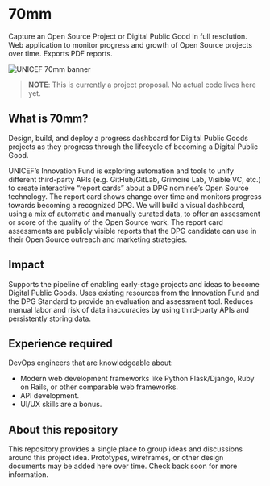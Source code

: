 70mm
====

Capture an Open Source Project or Digital Public Good in full resolution.
Web application to monitor progress and growth of Open Source projects over time.
Exports PDF reports.

![UNICEF 70mm banner](https://repository-images.githubusercontent.com/308155912/66eec680-194e-11eb-807b-a6e3caecd6e1)

> **NOTE**:
> This is currently a project proposal.
> No actual code lives here yet.


## What is 70mm?

Design, build, and deploy a progress dashboard for Digital Public Goods projects as they progress through the lifecycle of becoming a Digital Public Good.

UNICEF’s Innovation Fund is exploring automation and tools to unify different third-party APIs (e.g. GitHub/GitLab, Grimoire Lab, Visible VC, etc.) to create interactive “report cards” about a DPG nominee’s Open Source technology.
The report card shows change over time and monitors progress towards becoming a recognized DPG.
We will build a visual dashboard, using a mix of automatic and manually curated data, to offer an assessment or score of the quality of the Open Source work.
The report card assessments are publicly visible reports that the DPG candidate can use in their Open Source outreach and marketing strategies.


## Impact

Supports the pipeline of enabling early-stage projects and ideas to become Digital Public Goods.
Uses existing resources from the Innovation Fund and the DPG Standard to provide an evaluation and assessment tool.
Reduces manual labor and risk of data inaccuracies by using third-party APIs and persistently storing data.


## Experience required

DevOps engineers that are knowledgeable about:

* Modern web development frameworks like Python Flask/Django, Ruby on Rails, or other comparable web frameworks.
* API development.
* UI/UX skills are a bonus.


## About this repository

This repository provides a single place to group ideas and discussions around this project idea.
Prototypes, wireframes, or other design documents may be added here over time.
Check back soon for more information.
